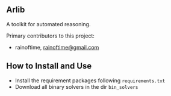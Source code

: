 ## Arlib 

A toolkit for automated reasoning.

Primary contributors to this project:
- rainoftime, rainoftime@gmail.com


## How to Install and Use

- Install the requirement packages following `requirements.txt`
- Download all binary solvers in the dir `bin_solvers`
